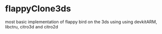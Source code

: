 # flappyClone3ds
most basic implementation of flappy bird on the 3ds using using devkitARM, libctru, citro3d and citro2d
